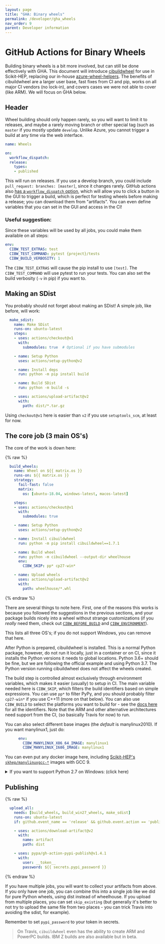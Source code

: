 ```yaml
---
layout: page
title: "GHA: Binary wheels"
permalink: /developer/gha_wheels
nav_order: 9
parent: Developer information
---
```


# GitHub Actions for Binary Wheels

Building binary wheels is a bit more involved, but can still be done
effectively with GHA. This document will introduce [cibuildwheel][] for use in
Scikit-HEP, replacing our in-house [azure-wheel-helpers][].  The benefits of
cibuildwheel are a larger user base, fast fixes from CI and pip, works on all
major CI vendors (no lock-in), and covers cases we were not able to cover (like
ARM). We will focus on GHA below.

## Header

Wheel building should only happen rarely, so you will want to limit it to
releases, and maybe a rarely moving branch or other special tag (such as
`master` if you mostly update `develop`. Unlike Azure, you cannot trigger a
build at any time via the web interface.

```yaml
name: Wheels

on:
  workflow_dispatch:
  release:
    types:
    - published
```

This will run on releases. If you use a develop branch, you could include
`pull_request: branches: [master]`, since it changes rarely.  GitHub actions
also [has a `workflow_dispatch` option][workflow_dispatch], which will allow
you to click a button in the GUI to trigger a build, which is perfect for
testing wheels before making a release; you can download them from "artifacts".
You can even define variables that you can set in the GUI and access in the CI!

[workflow_dispatch]: https://github.blog/changelog/2020-07-06-github-actions-manual-triggers-with-workflow_dispatch/ 

### Useful suggestion:

Since these variables will be used by all jobs, you could make them available
on all steps:

```yaml
env:
  CIBW_TEST_EXTRAS: test
  CIBW_TEST_COMMAND: pytest {project}/tests
  CIBW_BUILD_VERBOSITY: 1
```

The `CIBW_TEST_EXTRAS` will cause the pip install to use `[test]`. The
`CIBW_TEST_COMMAND` will use pytest to run your tests. You can also set the
build verbosity (`-v` in pip) if you want to.

## Making an SDist

You probably should not forget about making an SDist! A simple job, like
before, will work:

```yaml
  make_sdist:
    name: Make SDist
    runs-on: ubuntu-latest
    steps:
    - uses: actions/checkout@v1
      with:
        submodules: true  # Optional if you have submodules

    - name: Setup Python
      uses: actions/setup-python@v2

    - name: Install deps
      run: python -m pip install build

    - name: Build SDist
      run: python -m build -s

    - uses: actions/upload-artifact@v2
      with:
        path: dist/*.tar.gz
```

Using `checkout@v1` here is easier than `v2` if you use `setuptools_scm`, at least for now.

## The core job (3 main OS's)

The core of the work is down here:

{% raw %}
```yaml
  build_wheels:
    name: Wheel on ${{ matrix.os }}
    runs-on: ${{ matrix.os }}
    strategy:
      fail-fast: false
      matrix:
        os: [ubuntu-18.04, windows-latest, macos-latest]

    steps:
    - uses: actions/checkout@v1
      with:
        submodules: true

    - name: Setup Python
      uses: actions/setup-python@v2

    - name: Install cibuildwheel
      run: python -m pip install cibuildwheel==1.7.1

    - name: Build wheel
      run: python -m cibuildwheel --output-dir wheelhouse
      env:
        CIBW_SKIP: pp* cp27-win*

    - name: Upload wheels
      uses: actions/upload-artifact@v2
      with:
        path: wheelhouse/*.whl
```
{% endraw %}

There are several things to note here. First, one of the reasons this works is
because you followed the suggestions in the previous sections, and your package
builds nicely into a wheel without strange customizations (if you *really* need
them, check out [`CIBW_BEFORE_BUILD`][] and [`CIBW_ENVIRONMENT`][]).


This lists all three OS's; if you do not support Windows, you can remove that
here.

After Python is prepared, cibuildwheel is installed. This is a normal Python
package, however, do not run it locally, just in a container or on CI, since it
installs the Python versions it needs to global locations. Python 3.6+ should
be fine, but we are following the official example and using Python 3.7. The
Python version running cibuildwheel does not affect the wheels created.

The build step is controlled almost exclusively through environment variables,
which makes it easier (usually) to setup in CI. The main variable needed here
is `CIBW_SKIP`, which filters the build identifiers based on simple
expressions. You can use `pp*` to filter PyPy, and you should probably filter
`cp27-win*` if you use C++11 (more on that below). You can also use
`CIBW_BUILD` to select the platforms you want to build for - see the [docs
here][cibw custom] for
all the identifiers. Note that the ARM and other alternative architectures need
support from the CI, (so basically Travis for now) to run.

You can also select different base images (the *default* is manylinux2010).
If you want manylinux1, just do:

```yaml
      env:
        CIBW_MANYLINUX_X86_64_IMAGE: manylinux1
        CIBW_MANYLINUX_I686_IMAGE: manylinux1
```

You can even put any docker image here, including [Scikit-HEP's
`skhep/manylinuxgcc-*`][manylinuxgcc] images with GCC 9.

<details><summary>If you want to support Python 2.7 on Windows: (click here)</summary>

{%- capture "mymarkdown" -%}

If you have to support Python 2.7 on Windows, you can use a custom job:

```yaml
  build_win27_wheels:
    name: Py 2.7 wheels on Windows
    runs-on: windows-latest

    steps:
    - uses: actions/checkout@v1
      with:
        submodules: true

    - uses: actions/setup-python@v2

    - name: Install cibuildwheel
      run: python -m pip install cibuildwheel==1.7.1

    - uses: ilammy/msvc-dev-cmd@v1

    - name: Build 64-bit wheel
      run: python -m cibuildwheel --output-dir wheelhouse
      env:
        CIBW_BUILD: cp27-win_amd64
        DISTUTILS_USE_SDK: 1
        MSSdk: 1

    - uses: ilammy/msvc-dev-cmd@v1
      with:
        arch: x86

    - name: Build 32-bit wheel
      run: python -m cibuildwheel --output-dir wheelhouse
      env:
        CIBW_BUILD: cp27-win32
        DISTUTILS_USE_SDK: 1
        MSSdk: 1

    - uses: actions/upload-artifact@v2
      with:
        path: wheelhouse/*.whl
```

Users will need the current redistributable for Visual Studio. This is a good
example though of how flexible this is; you can split up jobs however you like.
However, keep in mind there is a setup cost for starting/ending a job, so one
job per wheel would be overkill! Note the setup-python action above sets the
environment for the _host_, not the target you will be building with cibuildwheel,
which is self-containted.

{%- endcapture -%}

{{ mymarkdown | markdownify }}

</details>

## Publishing

{% raw %}
```yaml
  upload_all:
    needs: [build_wheels, build_win27_wheels, make_sdist]
    runs-on: ubuntu-latest
    if: github.event_name == 'release' && github.event.action == 'published'

    - uses: actions/download-artifact@v2
      with:
        name: artifact
        path: dist

    - uses: pypa/gh-action-pypi-publish@v1.4.1
      with:
        user: __token__
        password: ${{ secrets.pypi_password }}
```
{% endraw %}

If you have multiple jobs, you will want to collect your artifacts from above.
If you only have one job, you can combine this into a single job like we did
for pure Python wheels, using dist instead of wheelhouse. If you upload from
multiple places, you can set `skip_existing` (but generally it's better to
not try to upload the same file from two places - you can trick Travis into
avoiding the sdist, for example).

Remember to set `pypi_password` to your token in secrets.


> On Travis, `cibuildwheel` even has the ability to create ARM and PowerPC
> builds. IBM Z builds are also available but in beta.


[azure-wheel-helpers]: https://github.com/scikit-hep/azure-wheel-helpers
[`CIBW_BEFORE_BUILD`]: https://cibuildwheel.readthedocs.io/en/stable/options/#before-build
[`CIBW_ENVIRONMENT`]: https://cibuildwheel.readthedocs.io/en/stable/options/#environment
[manylinuxgcc]: https://github.com/scikit-hep/manylinuxgcc
[cibw custom]: https://cibuildwheel.readthedocs.io/en/stable/options/#build-skip
[cibuildwheel]: https://cibuildwheel.readthedocs.io/en/stable/
